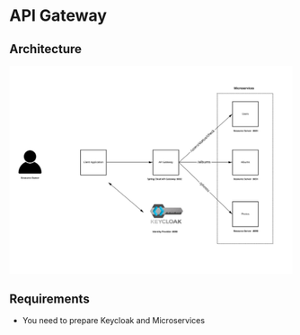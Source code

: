# API Gateway

## Architecture
![Architecture](./images/resource-server-behind-api-gateway.jpg)

## Requirements

- You need to prepare Keycloak and Microservices
